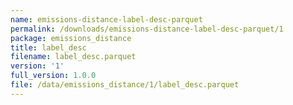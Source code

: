 ```yaml
---
name: emissions-distance-label-desc-parquet
permalink: /downloads/emissions-distance-label-desc-parquet/1
package: emissions_distance
title: label_desc
filename: label_desc.parquet
version: '1'
full_version: 1.0.0
file: /data/emissions_distance/1/label_desc.parquet
---
```

